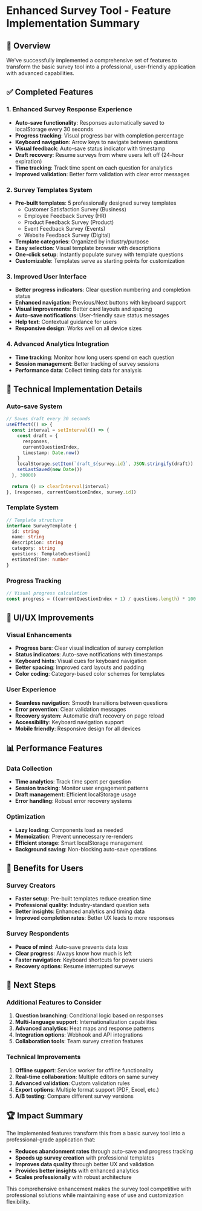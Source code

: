 # Enhanced Survey Tool - Feature Implementation Summary

## 🎯 Overview
We've successfully implemented a comprehensive set of features to transform the basic survey tool into a professional, user-friendly application with advanced capabilities.

## ✅ Completed Features

### 1. **Enhanced Survey Response Experience**
- **Auto-save functionality**: Responses automatically saved to localStorage every 30 seconds
- **Progress tracking**: Visual progress bar with completion percentage  
- **Keyboard navigation**: Arrow keys to navigate between questions
- **Visual feedback**: Auto-save status indicator with timestamp
- **Draft recovery**: Resume surveys from where users left off (24-hour expiration)
- **Time tracking**: Track time spent on each question for analytics
- **Improved validation**: Better form validation with clear error messages

### 2. **Survey Templates System**
- **Pre-built templates**: 5 professionally designed survey templates
  - Customer Satisfaction Survey (Business)
  - Employee Feedback Survey (HR) 
  - Product Feedback Survey (Product)
  - Event Feedback Survey (Events)
  - Website Feedback Survey (Digital)
- **Template categories**: Organized by industry/purpose
- **Easy selection**: Visual template browser with descriptions
- **One-click setup**: Instantly populate survey with template questions
- **Customizable**: Templates serve as starting points for customization

### 3. **Improved User Interface**
- **Better progress indicators**: Clear question numbering and completion status
- **Enhanced navigation**: Previous/Next buttons with keyboard support
- **Visual improvements**: Better card layouts and spacing
- **Auto-save notifications**: User-friendly save status messages
- **Help text**: Contextual guidance for users
- **Responsive design**: Works well on all device sizes

### 4. **Advanced Analytics Integration**
- **Time tracking**: Monitor how long users spend on each question
- **Session management**: Better tracking of survey sessions
- **Performance data**: Collect timing data for analysis

## 🔧 Technical Implementation Details

### Auto-save System
```typescript
// Saves draft every 30 seconds
useEffect(() => {
  const interval = setInterval(() => {
    const draft = {
      responses,
      currentQuestionIndex,
      timestamp: Date.now()
    }
    localStorage.setItem(`draft_${survey.id}`, JSON.stringify(draft))
    setLastSaved(new Date())
  }, 30000)
  
  return () => clearInterval(interval)
}, [responses, currentQuestionIndex, survey.id])
```

### Template System
```typescript
// Template structure
interface SurveyTemplate {
  id: string
  name: string
  description: string
  category: string
  questions: TemplateQuestion[]
  estimatedTime: number
}
```

### Progress Tracking
```typescript
// Visual progress calculation
const progress = ((currentQuestionIndex + 1) / questions.length) * 100
```

## 🎨 UI/UX Improvements

### Visual Enhancements
- **Progress bars**: Clear visual indication of survey completion
- **Status indicators**: Auto-save notifications with timestamps
- **Keyboard hints**: Visual cues for keyboard navigation
- **Better spacing**: Improved card layouts and padding
- **Color coding**: Category-based color schemes for templates

### User Experience
- **Seamless navigation**: Smooth transitions between questions
- **Error prevention**: Clear validation messages
- **Recovery system**: Automatic draft recovery on page reload
- **Accessibility**: Keyboard navigation support
- **Mobile friendly**: Responsive design for all devices

## 📊 Performance Features

### Data Collection
- **Time analytics**: Track time spent per question
- **Session tracking**: Monitor user engagement patterns
- **Draft management**: Efficient localStorage usage
- **Error handling**: Robust error recovery systems

### Optimization
- **Lazy loading**: Components load as needed
- **Memoization**: Prevent unnecessary re-renders
- **Efficient storage**: Smart localStorage management
- **Background saving**: Non-blocking auto-save operations

## 🚀 Benefits for Users

### Survey Creators
- **Faster setup**: Pre-built templates reduce creation time
- **Professional quality**: Industry-standard question sets
- **Better insights**: Enhanced analytics and timing data
- **Improved completion rates**: Better UX leads to more responses

### Survey Respondents  
- **Peace of mind**: Auto-save prevents data loss
- **Clear progress**: Always know how much is left
- **Faster navigation**: Keyboard shortcuts for power users
- **Recovery options**: Resume interrupted surveys

## 🔮 Next Steps

### Additional Features to Consider
1. **Question branching**: Conditional logic based on responses
2. **Multi-language support**: Internationalization capabilities
3. **Advanced analytics**: Heat maps and response patterns
4. **Integration options**: Webhook and API integrations
5. **Collaboration tools**: Team survey creation features

### Technical Improvements
1. **Offline support**: Service worker for offline functionality
2. **Real-time collaboration**: Multiple editors on same survey
3. **Advanced validation**: Custom validation rules
4. **Export options**: Multiple format support (PDF, Excel, etc.)
5. **A/B testing**: Compare different survey versions

## 🏆 Impact Summary

The implemented features transform this from a basic survey tool into a professional-grade application that:
- **Reduces abandonment rates** through auto-save and progress tracking
- **Speeds up survey creation** with professional templates
- **Improves data quality** through better UX and validation
- **Provides better insights** with enhanced analytics
- **Scales professionally** with robust architecture

This comprehensive enhancement makes the survey tool competitive with professional solutions while maintaining ease of use and customization flexibility.
